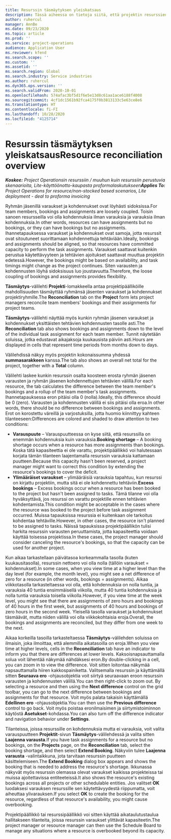 ```yaml
---
title: Resurssin täsmäytyksen yleiskatsaus
description: Tässä aiheessa on tietoja siitä, että projektin resurssien varaukset ja toimeksiannot on kohdistettu.
author: ruhercul
manager: AnnBe
ms.date: 09/23/2020
ms.topic: article
ms.prod: ''
ms.service: project-operations
audience: Application User
ms.reviewer: kfend
ms.search.scope: ''
ms.custom: ''
ms.assetid: ''
ms.search.region: Global
ms.search.industry: Service industries
ms.author: ruhercul
ms.dyn365.ops.version: ''
ms.search.validFrom: 2020-10-01
ms.openlocfilehash: 574afac3bf5d1f6e5e13d8c61aa1ace6188f4008
ms.sourcegitcommit: 4cf1dc1561b92fca4175f0b3813133c5e63ce8e6
ms.translationtype: HT
ms.contentlocale: fi-FI
ms.lasthandoff: 10/28/2020
ms.locfileid: "4125714"
---
```

# <a name="resource-reconciliation-overview"></a><span data-ttu-id="4b96c-103">Resurssin täsmäytyksen yleiskatsaus</span><span class="sxs-lookup"><span data-stu-id="4b96c-103">Resource reconciliation overview</span></span>

<span data-ttu-id="4b96c-104">_**Koskee:** Project Operationsin resurssiin / muuhun kuin resurssiin perustuvia skenaarioita, Lite-käyttöönotto-kaupasta proformalaskutukseen_</span><span class="sxs-lookup"><span data-stu-id="4b96c-104">_**Applies To:** Project Operations for resource/non-stocked based scenarios, Lite deployment - deal to proforma invoicing_</span></span>

<span data-ttu-id="4b96c-105">Ryhmän jäsenillä varaukset ja kohdennukset ovat löyhästi sidoksissa.</span><span class="sxs-lookup"><span data-stu-id="4b96c-105">For team members, bookings and assignments are loosely coupled.</span></span> <span data-ttu-id="4b96c-106">Toisin sanoen resursseilla voi olla kohdennuksia ilman varauksia ja varauksia ilman kohdennuksia.</span><span class="sxs-lookup"><span data-stu-id="4b96c-106">In other words, resources can have assignments but no bookings, or they can have bookings but no assignments.</span></span> <span data-ttu-id="4b96c-107">Ihannetapauksessa varaukset ja kohdennukset ovat samoja, jotta resurssit ovat sitoutuneet suorittamaan kohdennettuja tehtäviään.</span><span class="sxs-lookup"><span data-stu-id="4b96c-107">Ideally, bookings and assignments should be aligned, so that resources have committed capacity to perform the task assignments.</span></span> <span data-ttu-id="4b96c-108">Varaukset saattavat kuitenkin perustua käytettävyyteen ja tehtävien ajoitukset saattavat muuttua projektin edetessä.</span><span class="sxs-lookup"><span data-stu-id="4b96c-108">However, the bookings might be based on availability, and task timings might change as the project continues.</span></span> <span data-ttu-id="4b96c-109">Siten varausten ja kohdennusten löyhä sidoksisuus luo joustavuutta.</span><span class="sxs-lookup"><span data-stu-id="4b96c-109">Therefore, the loose coupling of bookings and assignments provides flexibility.</span></span>

<span data-ttu-id="4b96c-110">**Täsmäytys**-välilehti **Projekti**-lomakkeella antaa projektipäälliköille mahdollisuuden täsmäyttää ryhmänsä jäsenten varaukset ja kohdennukset projektiryhmille.</span><span class="sxs-lookup"><span data-stu-id="4b96c-110">The **Reconciliation** tab on the **Project** form lets project managers reconcile team members' bookings and their assignments for project teams.</span></span>

<span data-ttu-id="4b96c-111">**Täsmäytys**-välilehti näyttää myös kunkin ryhmän jäsenen varaukset ja kohdennukset yksittäisten tehtävien kohdennusten tasolle asti.</span><span class="sxs-lookup"><span data-stu-id="4b96c-111">The **Reconciliation** tab also shows bookings and assignments down to the level of the individual task assignment for each team member.</span></span> <span data-ttu-id="4b96c-112">Tunnit näytetään soluissa, jotka edustavat aikajaksoja kuukausista päiviin asti.</span><span class="sxs-lookup"><span data-stu-id="4b96c-112">Hours are displayed in cells that represent time periods from months down to days.</span></span>

<span data-ttu-id="4b96c-113">Välilehdissä näkyy myös projektin kokonaissumma yhdessä **summasarakkeen** kanssa.</span><span class="sxs-lookup"><span data-stu-id="4b96c-113">The tab also shows an overall net total for the project, together with a **Total** column.</span></span>

<span data-ttu-id="4b96c-114">Välilehti laskee kunkin resurssin osalta koosteen erosta ryhmän jäsenen varausten ja ryhmän jäsenen kohdennettujen tehtävien välillä.</span><span class="sxs-lookup"><span data-stu-id="4b96c-114">For each resource, the tab calculates the difference between the team member's bookings and a rollup of the team member's task assignments.</span></span> <span data-ttu-id="4b96c-115">Ihannetapauksessa eron pitäisi olla 0 (nolla).</span><span class="sxs-lookup"><span data-stu-id="4b96c-115">Ideally, this difference should be 0 (zero).</span></span> <span data-ttu-id="4b96c-116">Varausten ja kohdennusten välillä ei siis pitäisi olla eroa.</span><span class="sxs-lookup"><span data-stu-id="4b96c-116">In other words, there should be no difference between bookings and assignments.</span></span> <span data-ttu-id="4b96c-117">Erot on korostettu väreillä ja varjostuksilla, jotta huomio kiinnittyy kahteen tilanteeseen:</span><span class="sxs-lookup"><span data-stu-id="4b96c-117">Differences are colored and shaded to draw attention to two conditions:</span></span>

- <span data-ttu-id="4b96c-118">**Varauspuute** – Varauspuutteessa on kyse siitä, että resurssilla on enemmän kohdennuksia kuin varauksia.</span><span class="sxs-lookup"><span data-stu-id="4b96c-118">**Booking shortage** – A booking shortage occurs when a resource has more assignments than bookings.</span></span> <span data-ttu-id="4b96c-119">Koska tätä kapasiteettia ei ole varattu, projektipäällikkö voi halutessaan korjata tämän tilanteen laajentamalla resurssin varauksia kattamaan puutteen.</span><span class="sxs-lookup"><span data-stu-id="4b96c-119">Because this capacity hasn't been reserved, a project manager might want to correct this condition by extending the resource's bookings to cover the deficit.</span></span>
- <span data-ttu-id="4b96c-120">**Ylimääräiset varaukset** – ylimääräisiä varauksia tapahtuu, kun resurssi on kirjattu projektiin, mutta sitä ei ole kohdennettu tehtäviin.</span><span class="sxs-lookup"><span data-stu-id="4b96c-120">**Excess bookings** – Excess bookings occur when a resource has been booked to the project but hasn't been assigned to tasks.</span></span> <span data-ttu-id="4b96c-121">Tämä tilanne voi olla hyväksyttävä, jos resurssi on varattu projektille ennen tehtävien kohdentamista.</span><span class="sxs-lookup"><span data-stu-id="4b96c-121">This condition might be acceptable in the cases where the resource was booked to the project before task assignment occurred.</span></span> <span data-ttu-id="4b96c-122">Muissa tapauksissa resurssia ei kuitenkaan ole tarkoitus kohdentaa tehtäville.</span><span class="sxs-lookup"><span data-stu-id="4b96c-122">However, in other cases, the resource isn't planned to be assigned to tasks.</span></span> <span data-ttu-id="4b96c-123">Näissä tapauksissa projektipäällikön tulisi harkita resurssin varausten peruuttamista, jotta kapasiteettia voidaan käyttää toisessa projektissa.</span><span class="sxs-lookup"><span data-stu-id="4b96c-123">In these cases, the project manager should consider canceling the resource's bookings, so that the capacity can be used for another project.</span></span>

<span data-ttu-id="4b96c-124">Kun aikaa tarkastellaan päivätasoa korkeammalla tasolla (kuten kuukausitasolla), resurssin nettoero voi olla nolla (tällöin varaukset = kohdennukset).</span><span class="sxs-lookup"><span data-stu-id="4b96c-124">In some cases, when you view time at a higher level than the day level (for example, the month level), you might see a net difference of zero for a resource (in other words, bookings = assignments).</span></span> <span data-ttu-id="4b96c-125">Aikaa viikkotasolla tarkasteltaessa voi olla, että kohdennuksia on nolla tuntia, ja varauksia 40 tuntia ensimmäisellä viikolla, mutta 40 tuntia kohdennuksia ja nolla tuntia varauksia toisella viikolla.</span><span class="sxs-lookup"><span data-stu-id="4b96c-125">However, if you view time at the week level, you might see that there are assignments of zero hours and bookings of 40 hours in the first week, but assignments of 40 hours and bookings of zero hours in the second week.</span></span> <span data-ttu-id="4b96c-126">Yleisellä tasolla varaukset ja kohdennukset täsmäävät, mutta niiden välillä voi olla viikkokohtaisia eroja.</span><span class="sxs-lookup"><span data-stu-id="4b96c-126">Overall, the bookings and assignments are reconciled, but they differ from one week to the next.</span></span>

<span data-ttu-id="4b96c-127">Aikaa korkeilla tasoilla tarkasteltaessa **Täsmäytys**-välilehden soluissa on ilmaisin, joka ilmoittaa, että alemmilla aikatasoilla on eroja.</span><span class="sxs-lookup"><span data-stu-id="4b96c-127">When you view time at higher levels, cells in the **Reconciliation** tab have an indicator to inform you that there are differences at lower levels.</span></span> <span data-ttu-id="4b96c-128">Kaksoisnapsauttamalla solua voit lähentää näkymää nähdäksesi eron.</span><span class="sxs-lookup"><span data-stu-id="4b96c-128">By double-clicking in a cell, you can zoom in to view the difference.</span></span> <span data-ttu-id="4b96c-129">Voit sitten loitontaa näkymää napsauttamalla hiiren kakkospainiketta. Valitsemalla resurssin ja käyttämällä sitten **Seuraava ero** -ohjausobjektia voit siirtyä seuraavaan eroon resurssin varausten ja kohdennusten välillä.</span><span class="sxs-lookup"><span data-stu-id="4b96c-129">You can then right-click to zoom out. By selecting a resource and then using the **Next difference** control on the grid toolbar, you can go to the next difference between bookings and assignments for that resource.</span></span> <span data-ttu-id="4b96c-130">Voit myös palata takaisin käyttämällä **Edellinen ero** -ohjausobjektia.</span><span class="sxs-lookup"><span data-stu-id="4b96c-130">You can then use the **Previous difference** control to go back.</span></span> <span data-ttu-id="4b96c-131">Voit myös poistaa eronilmaisimen ja siirtymistoiminnon käytöstä **Asetukset**-kohdassa.</span><span class="sxs-lookup"><span data-stu-id="4b96c-131">You can also turn off the difference indicator and navigation behavior under **Settings**.</span></span>


<span data-ttu-id="4b96c-132">Tilanteissa, joissa resurssille on kohdennuksia mutta ei varauksia, voit valita varauspuutteen **Projektit**-sivun **Täsmäytys**-välilehdessä ja valita sitten **Laajenna varausta**.</span><span class="sxs-lookup"><span data-stu-id="4b96c-132">If you have task assignments for a resource but no bookings, on the **Projects** page, on the **Reconciliation** tab, select the booking shortage, and then select **Extend Booking**.</span></span> <span data-ttu-id="4b96c-133">Näkyviin tulee **Laajenna varausta** -valintaikkuna, jota tarvitaan resurssin puutteen käsittelemiseen.</span><span class="sxs-lookup"><span data-stu-id="4b96c-133">The **Extend Booking** dialog box appears and shows the booking that is needed to address the resource's shortage.</span></span> <span data-ttu-id="4b96c-134">Ikkunassa näkyvät myös resurssin olemassa olevat varaukset kaikissa projekteissa tai muissa ajoitettavissa entiteeteissä.</span><span class="sxs-lookup"><span data-stu-id="4b96c-134">It also shows the resource's existing bookings across all projects or other schedulable entities.</span></span> <span data-ttu-id="4b96c-135">Jos valitset **OK** luodaksesi varauksen resurssille sen käytettävyydestä riippumatta, voit aiheuttaa ylivarauksen.</span><span class="sxs-lookup"><span data-stu-id="4b96c-135">If you select **OK** to create the booking for the resource, regardless of that resource's availability, you might cause overbooking.</span></span>

<span data-ttu-id="4b96c-136">Projektipäällikkö tai resurssipäällikkö voi sitten käyttää aikataulutustaulua hallitakseen tilanteita, joissa resurssin varaukset ylittävät kapasiteetin.</span><span class="sxs-lookup"><span data-stu-id="4b96c-136">The project manager or resource manager can then use the Schedule Board to manage any situations where a resource is overbooked beyond its capacity.</span></span>

